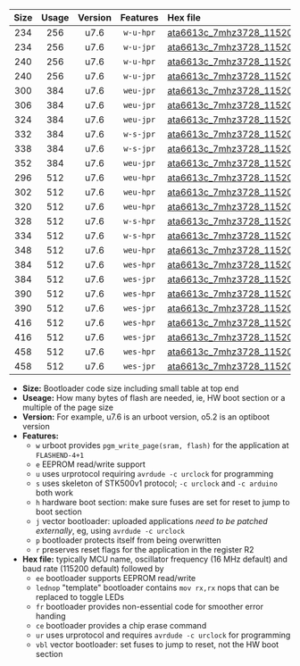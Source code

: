 |Size|Usage|Version|Features|Hex file|
|:-:|:-:|:-:|:-:|:--|
|234|256|u7.6|`w-u-hpr`|[ata6613c_7mhz3728_115200bps_ur.hex](https://raw.githubusercontent.com/stefanrueger/urboot/main/ata6613c_7mhz3728_115200bps_ur.hex)|
|234|256|u7.6|`w-u-jpr`|[ata6613c_7mhz3728_115200bps_ur_vbl.hex](https://raw.githubusercontent.com/stefanrueger/urboot/main/ata6613c_7mhz3728_115200bps_ur_vbl.hex)|
|240|256|u7.6|`w-u-hpr`|[ata6613c_7mhz3728_115200bps_lednop_ur.hex](https://raw.githubusercontent.com/stefanrueger/urboot/main/ata6613c_7mhz3728_115200bps_lednop_ur.hex)|
|240|256|u7.6|`w-u-jpr`|[ata6613c_7mhz3728_115200bps_lednop_ur_vbl.hex](https://raw.githubusercontent.com/stefanrueger/urboot/main/ata6613c_7mhz3728_115200bps_lednop_ur_vbl.hex)|
|300|384|u7.6|`weu-jpr`|[ata6613c_7mhz3728_115200bps_ee_ur_vbl.hex](https://raw.githubusercontent.com/stefanrueger/urboot/main/ata6613c_7mhz3728_115200bps_ee_ur_vbl.hex)|
|306|384|u7.6|`weu-jpr`|[ata6613c_7mhz3728_115200bps_ee_lednop_ur_vbl.hex](https://raw.githubusercontent.com/stefanrueger/urboot/main/ata6613c_7mhz3728_115200bps_ee_lednop_ur_vbl.hex)|
|324|384|u7.6|`weu-jpr`|[ata6613c_7mhz3728_115200bps_ee_lednop_fr_ur_vbl.hex](https://raw.githubusercontent.com/stefanrueger/urboot/main/ata6613c_7mhz3728_115200bps_ee_lednop_fr_ur_vbl.hex)|
|332|384|u7.6|`w-s-jpr`|[ata6613c_7mhz3728_115200bps_vbl.hex](https://raw.githubusercontent.com/stefanrueger/urboot/main/ata6613c_7mhz3728_115200bps_vbl.hex)|
|338|384|u7.6|`w-s-jpr`|[ata6613c_7mhz3728_115200bps_lednop_vbl.hex](https://raw.githubusercontent.com/stefanrueger/urboot/main/ata6613c_7mhz3728_115200bps_lednop_vbl.hex)|
|352|384|u7.6|`weu-jpr`|[ata6613c_7mhz3728_115200bps_ee_lednop_fr_ce_ur_vbl.hex](https://raw.githubusercontent.com/stefanrueger/urboot/main/ata6613c_7mhz3728_115200bps_ee_lednop_fr_ce_ur_vbl.hex)|
|296|512|u7.6|`weu-hpr`|[ata6613c_7mhz3728_115200bps_ee_ur.hex](https://raw.githubusercontent.com/stefanrueger/urboot/main/ata6613c_7mhz3728_115200bps_ee_ur.hex)|
|302|512|u7.6|`weu-hpr`|[ata6613c_7mhz3728_115200bps_ee_lednop_ur.hex](https://raw.githubusercontent.com/stefanrueger/urboot/main/ata6613c_7mhz3728_115200bps_ee_lednop_ur.hex)|
|320|512|u7.6|`weu-hpr`|[ata6613c_7mhz3728_115200bps_ee_lednop_fr_ur.hex](https://raw.githubusercontent.com/stefanrueger/urboot/main/ata6613c_7mhz3728_115200bps_ee_lednop_fr_ur.hex)|
|328|512|u7.6|`w-s-hpr`|[ata6613c_7mhz3728_115200bps.hex](https://raw.githubusercontent.com/stefanrueger/urboot/main/ata6613c_7mhz3728_115200bps.hex)|
|334|512|u7.6|`w-s-hpr`|[ata6613c_7mhz3728_115200bps_lednop.hex](https://raw.githubusercontent.com/stefanrueger/urboot/main/ata6613c_7mhz3728_115200bps_lednop.hex)|
|348|512|u7.6|`weu-hpr`|[ata6613c_7mhz3728_115200bps_ee_lednop_fr_ce_ur.hex](https://raw.githubusercontent.com/stefanrueger/urboot/main/ata6613c_7mhz3728_115200bps_ee_lednop_fr_ce_ur.hex)|
|384|512|u7.6|`wes-hpr`|[ata6613c_7mhz3728_115200bps_ee.hex](https://raw.githubusercontent.com/stefanrueger/urboot/main/ata6613c_7mhz3728_115200bps_ee.hex)|
|384|512|u7.6|`wes-jpr`|[ata6613c_7mhz3728_115200bps_ee_vbl.hex](https://raw.githubusercontent.com/stefanrueger/urboot/main/ata6613c_7mhz3728_115200bps_ee_vbl.hex)|
|390|512|u7.6|`wes-hpr`|[ata6613c_7mhz3728_115200bps_ee_lednop.hex](https://raw.githubusercontent.com/stefanrueger/urboot/main/ata6613c_7mhz3728_115200bps_ee_lednop.hex)|
|390|512|u7.6|`wes-jpr`|[ata6613c_7mhz3728_115200bps_ee_lednop_vbl.hex](https://raw.githubusercontent.com/stefanrueger/urboot/main/ata6613c_7mhz3728_115200bps_ee_lednop_vbl.hex)|
|416|512|u7.6|`wes-hpr`|[ata6613c_7mhz3728_115200bps_ee_lednop_fr.hex](https://raw.githubusercontent.com/stefanrueger/urboot/main/ata6613c_7mhz3728_115200bps_ee_lednop_fr.hex)|
|416|512|u7.6|`wes-jpr`|[ata6613c_7mhz3728_115200bps_ee_lednop_fr_vbl.hex](https://raw.githubusercontent.com/stefanrueger/urboot/main/ata6613c_7mhz3728_115200bps_ee_lednop_fr_vbl.hex)|
|458|512|u7.6|`wes-hpr`|[ata6613c_7mhz3728_115200bps_ee_lednop_fr_ce.hex](https://raw.githubusercontent.com/stefanrueger/urboot/main/ata6613c_7mhz3728_115200bps_ee_lednop_fr_ce.hex)|
|458|512|u7.6|`wes-jpr`|[ata6613c_7mhz3728_115200bps_ee_lednop_fr_ce_vbl.hex](https://raw.githubusercontent.com/stefanrueger/urboot/main/ata6613c_7mhz3728_115200bps_ee_lednop_fr_ce_vbl.hex)|

- **Size:** Bootloader code size including small table at top end
- **Useage:** How many bytes of flash are needed, ie, HW boot section or a multiple of the page size
- **Version:** For example, u7.6 is an urboot version, o5.2 is an optiboot version
- **Features:**
  + `w` urboot provides `pgm_write_page(sram, flash)` for the application at `FLASHEND-4+1`
  + `e` EEPROM read/write support
  + `u` uses urprotocol requiring `avrdude -c urclock` for programming
  + `s` uses skeleton of STK500v1 protocol; `-c urclock` and `-c arduino` both work
  + `h` hardware boot section: make sure fuses are set for reset to jump to boot section
  + `j` vector bootloader: uploaded applications *need to be patched externally*, eg, using `avrdude -c urclock`
  + `p` bootloader protects itself from being overwritten
  + `r` preserves reset flags for the application in the register R2
- **Hex file:** typically MCU name, oscillator frequency (16 MHz default) and baud rate (115200 default) followed by
  + `ee` bootloader supports EEPROM read/write
  + `lednop` "template" bootloader contains `mov rx,rx` nops that can be replaced to toggle LEDs
  + `fr` bootloader provides non-essential code for smoother error handing
  + `ce` bootloader provides a chip erase command
  + `ur` uses urprotocol and requires `avrdude -c urclock` for programming
  + `vbl` vector bootloader: set fuses to jump to reset, not the HW boot section
